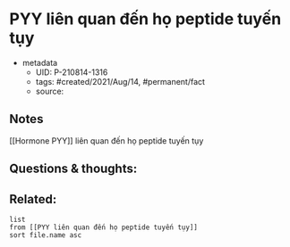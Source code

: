 # PYY liên quan đến họ peptide tuyến tụy

- metadata
	- UID: P-210814-1316
	- tags: #created/2021/Aug/14, #permanent/fact 
	- source: 

## Notes
[[Hormone PYY]] liên quan đến họ peptide tuyến tụy

## Questions & thoughts:

## Related:
```dataview
list
from [[PYY liên quan đến họ peptide tuyến tụy]]
sort file.name asc
```
